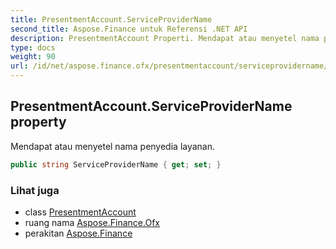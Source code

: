 ```yaml
---
title: PresentmentAccount.ServiceProviderName
second_title: Aspose.Finance untuk Referensi .NET API
description: PresentmentAccount Properti. Mendapat atau menyetel nama penyedia layanan.
type: docs
weight: 90
url: /id/net/aspose.finance.ofx/presentmentaccount/serviceprovidername/
---
```

## PresentmentAccount.ServiceProviderName property

Mendapat atau menyetel nama penyedia layanan.

```csharp
public string ServiceProviderName { get; set; }
```

### Lihat juga

* class [PresentmentAccount](../)
* ruang nama [Aspose.Finance.Ofx](../../presentmentaccount/)
* perakitan [Aspose.Finance](../../../)


